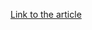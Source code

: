 [Link to the article](https://bloomberg.com/news/articles/2021-05-13/colonial-pipeline-paid-hackers-nearly-5-million-in-ransom)
